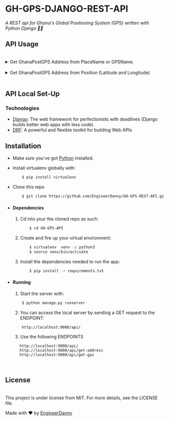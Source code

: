 # **GH-GPS-DJANGO-REST-API**

*A REST api for Ghana's Global Positioning System (GPS) written with Python Django 🐍🐍*
<br/>

## **API Usage**

<br/>
<details>
<!-- http://127.0.0.1:9000/api/get-address?name=KNUST Guesthouse -->
<!-- http://127.0.0.1:9000/api/get-gps?lat=6.6500&long=-1.64878 -->
<summary>Get GhanaPostGPS Address from PlaceName or GPSName.</summary>
<hr/>

## Request

<b>End Point URL:</b> http://127.0.0.1:9000/api/get-address<br>
<b>Method:</b> GET<br>
<b>Content-Type:</b> application/json<br><br>

### Payload

#### When using with a PlaceName

```json
{
  "name": "KNUST Guesthouse"
}
```

#### When using with a GPSName

```json
{
  "name": "AE-0147-4625"
}
```

## Response

<br>
1. When Address exists, it returns an address field which contains a list of Addresses

```json
{
  "status": "Address found",
  "address": [
    {
      "Place_Name": "KNUST Guesthouse",
      "CenterLatitude": "5.5677456",
      "CenterLongitude": "-0.1863609",
      "Region": "Greater Accra",
      "District": "Korley Klote",
      "Area": "RINGWAY ESTATES",
      "StreetName": "Nuumo Klotey Street",
      "GPSName": "GA0315033",
      "PostCode": "GA031",
      "PlaceName": "KNUST Guesthouse, GA-031-5033, Korley Klote",
      "Street": "KNUST Guesthouse, Nuumo Klotey Street"
    }
  ],
  "count": 1
}
```

2. No Address was found

```json
{
  "status": "No Address found"
}
```

3. Encounter an error

```json
{
  "error": "Request is missing name in the body"
}
```

</details>
<br/>
<details>
<!-- http://127.0.0.1:9000/api/get-address?name=KNUST Guesthouse -->
<!-- http://127.0.0.1:9000/api/get-gps?lat=6.6500&long=-1.64878 -->
<summary>Get GhanaPostGPS Address from Position (Latitude and Longitude) </summary>
<hr/>

## Request

<b>End Point URL:</b> http://127.0.0.1:9000/api/get-gps<br>
<b>Method:</b> POST<br>
<b>Content-Type:</b> application/json<br><br>

### Payload

```json
{
  "lat": "6.1250",
  "long": "-1.94872"
}
```

## Response

<br>
1. When Address exists, it returns an address field which contains a list of Addresses

```json
{
  "status": "Address found",
  "address": [
    {
      "GPSName": "AV31641332",
      "Region": "Ashanti",
      "District": "Amansie Central",
      "PostCode": "AV3164",
      "NLat": 6.12502457351701,
      "SLat": 6.12497965404504,
      "WLong": -1.94876026156099,
      "Elong": -1.94871534579679,
      "Area": ".",
      "Street": ".[Unknown Street]",
      "PlaceName": ""
    }
  ],
  "count": 1
}
```

2. No Address was found

```json
{
  "status": "No Address found"
}
```

3. Encounter an error

```json
{
  "error": "Request is missing latitude or longitude in the body"
}
```
</details>

<br/>

## **API Local Set-Up**
### Technologies
* [Django](https://www.djangoproject.com/): The web framework for perfectionists with deadlines (Django builds better web apps with less code).
* [DRF](www.django-rest-framework.org/): A powerful and flexible toolkit for building Web APIs
## Installation
* Make sure you've got [Python](https://www.python.org") installed.
* Install virtualenv globally with:
    ```bash
        $ pip install virtualenv
    ```
* Clone this repo
    ```bash
        $ git clone https://github.com/EngineerDanny/GH-GPS-REST-API.git
    ```

* #### Dependencies
    1. Cd into your the cloned repo as such:
        ```bash
            $ cd GH-GPS-API
        ```
    2. Create and fire up your virtual environment:
        ```bash
            $ virtualenv  venv -p python3
            $ source venv/bin/activate
        ```
    3. Install the dependencies needed to run the app:
        ```bash
            $ pip install -r requirements.txt
        ```

* #### Running
   1. Start the server with:
    ```bash
        $ python manage.py runserver
    ```
   2. You can access the local server by sending a GET request to the ENDPOINT:
    ```
        http://localhost:9000/api/
    ``` 
   3. Use the following ENDPOINTS  
     ```
        http://localhost:9000/api/
        http://localhost:9000/api/get-address
        http://localhost:9000/api/get-gps
    ```       
    
<br/>

## **License**
<br/>
This project is under license from MIT. For more details, see the LICENSE file.

Made with :heart: by <a href="https://github.com/EngineerDanny" target="_blank">EngineerDanny</a>

&#xa0;